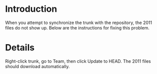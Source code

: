 # Introduction #

When you attempt to synchronize the trunk with the repository, the 2011 files do not show up. Below are the instructions for fixing this problem.


# Details #

Right-click trunk, go to Team, then click Update to HEAD. The 2011 files should download automatically.